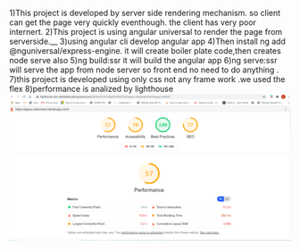 1)This project is developed by server side rendering mechanism. so client can get the page very quickly eventhough. the client has very poor internert.
2)This project is using angular universal to render the page from serverside.__
3)using angular cli develop angular app
4)Then install ng add @nguniversal/express-engine. it will create boiler plate code,then creates node serve also 
5)ng build:ssr it will build the angular app 
6)ng serve:ssr will serve the app from node server so front end no need to do anything .
7)this project is developed using only css not any frame work .we used the flex
8)performance is analized by lighthouse
![Alt lightHouse](src\assets\lighthouse.PNG)

